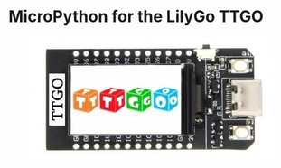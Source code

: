 MicroPython for the LilyGo TTGO
=======================
<p align="center">
  <img src='image/TTGO.png/'>
</p>